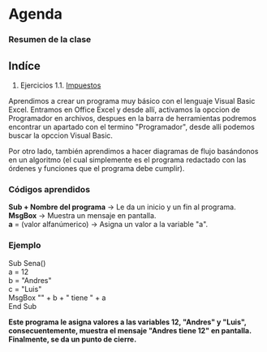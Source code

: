 # Agenda
### Resumen de la clase
## Indíce
1. Ejercicios
   1.1. [Impuestos](Impuesto/ImpuestoEmpresa.md)  




Aprendimos a crear un programa muy básico con el lenguaje Visual Basic Excel. Entramos en Office Excel y desde allí, activamos la opccion de Programador en archivos, despues en la barra de herramientas podremos encontrar un apartado con el termino "Programador", desde alli podemos buscar la opccion Visual Basic.   

Por otro lado, también aprendimos a hacer diagramas de flujo basándonos en un algoritmo (el cual simplemente es el programa redactado con las órdenes y funciones que el programa debe cumplir).  
### Códigos aprendidos
**Sub + Nombre del programa** -> Le da un inicio y un fin al programa.  
**MsgBox** -> Muestra un mensaje en pantalla.    
**a** = (valor alfanúmerico) -> Asigna un valor a la variable "a".    
### Ejemplo
Sub Sena()  
    a = 12  
    b = "Andres"  
    c = "Luis"  
    MsgBox "" + b + " tiene " + a  
End Sub

**Este programa le asigna valores a las variables 12, "Andres" y "Luis", consecuentemente, muestra el mensaje "Andres tiene 12" en pantalla. Finalmente, se da un punto de cierre.**
